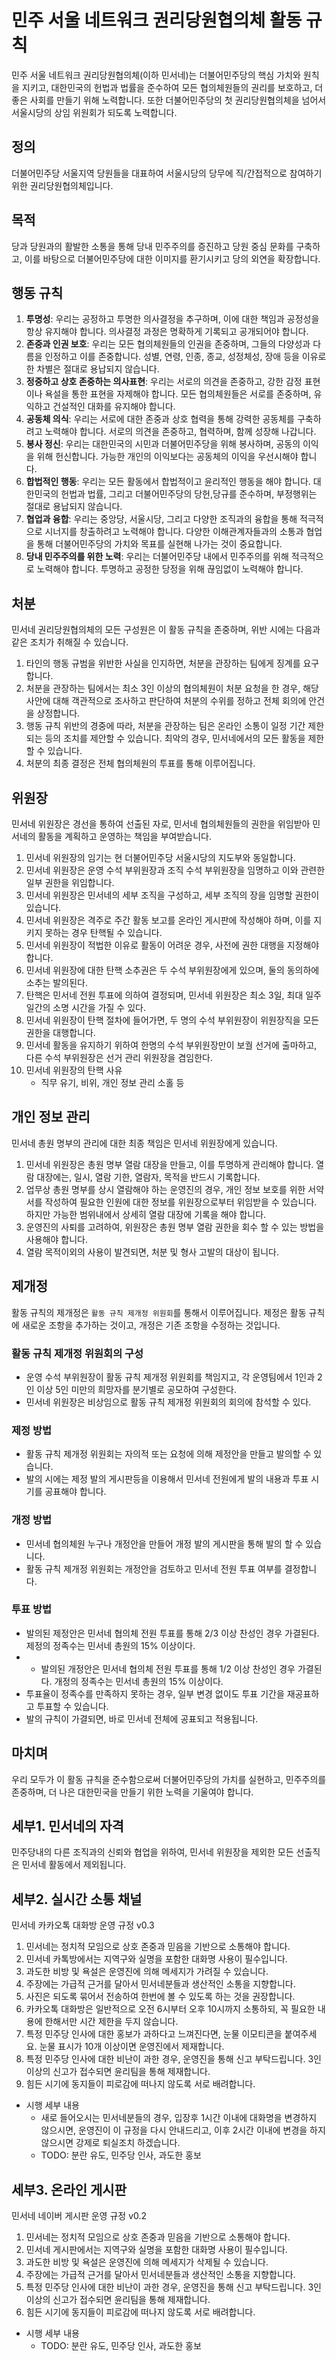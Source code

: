# 민주 서울 네트워크 권리당원협의체 활동 규칙

민주 서울 네트워크 권리당원협의체(이하 민서네)는 더불어민주당의 핵심 가치와 원칙을 지키고, 대한민국의 헌법과 법률을 준수하여 모든 협의체원들의 권리를 보호하고, 더 좋은 사회를 만들기 위해 노력합니다. 또한 더불어민주당의 첫 권리당원협의체을 넘어서 서울시당의 상임 위원회가 되도록 노력합니다.

## 정의

더불어민주당 서울지역 당원들을 대표하여 서울시당의 당무에 직/간접적으로 참여하기 위한 권리당원협의체입니다.

## 목적

당과 당원과의 활발한 소통을 통해 당내 민주주의를 증진하고 당원 중심 문화를 구축하고, 이를 바탕으로 더불어민주당에 대한 이미지를 환기시키고 당의 외연을 확장합니다.

## 행동 규칙

1. **투명성**: 우리는 공정하고 투명한 의사결정을 추구하며, 이에 대한 책임과 공정성을 항상 유지해야 합니다. 의사결정 과정은 명확하게 기록되고 공개되어야 합니다.
2. **존중과 인권 보호**: 우리는 모든 협의체원들의 인권을 존중하며, 그들의 다양성과 다름을 인정하고 이를 존중합니다. 성별, 연령, 인종, 종교, 성정체성, 장애 등을 이유로 한 차별은 절대로 용납되지 않습니다.
3. **정중하고 상호 존중하는 의사표현**: 우리는 서로의 의견을 존중하고, 강한 감정 표현이나 욕설을 통한 표현을 자제해야 합니다. 모든 협의체원들은 서로를 존중하며, 유익하고 건설적인 대화를 유지해야 합니다.
4. **공동체 의식**: 우리는 서로에 대한 존중과 상호 협력을 통해 강력한 공동체를 구축하려고 노력해야 합니다. 서로의 의견을 존중하고, 협력하며, 함께 성장해 나갑니다.
5. **봉사 정신**: 우리는 대한민국의 시민과 더불어민주당을 위해 봉사하며, 공동의 이익을 위해 헌신합니다. 가능한 개인의 이익보다는 공동체의 이익을 우선시해야 합니다.
6. **합법적인 행동**: 우리는 모든 활동에서 합법적이고 윤리적인 행동을 해야 합니다. 대한민국의 헌법과 법률, 그리고 더불어민주당의 당헌,당규를 준수하며, 부정행위는 절대로 용납되지 않습니다.
7. **협업과 융합**: 우리는 중앙당, 서울시당, 그리고 다양한 조직과의 융합을 통해 적극적으로 시너지를 창출하려고 노력해야 합니다. 다양한 이해관계자들과의 소통과 협업을 통해 더불어민주당의 가치와 목표를 실현해 나가는 것이 중요합니다.
8. **당내 민주주의를 위한 노력**: 우리는 더불어민주당 내에서 민주주의를 위해 적극적으로 노력해야 합니다. 투명하고 공정한 당정을 위해 끊임없이 노력해야 합니다.

## 처분

민서네 권리당원협의체의 모든 구성원은 이 활동 규칙을 존중하며, 위반 시에는 다음과 같은 조치가 취해질 수 있습니다.

1. 타인의 행동 규범을 위반한 사실을 인지하면, 처분을 관장하는 팀에게 징계를 요구합니다.
2. 처분을 관장하는 팀에서는 최소 3인 이상의 협의체원이 처분 요청을 한 경우, 해당 사안에 대해 객관적으로 조사하고 판단하여 처분의 수위를 정하고 전체 회의에 안건을 상정합니다.
3. 행동 규칙 위반의 경중에 따라, 처분을 관장하는 팀은 온라인 소통이 일정 기간 제한되는 등의 조치를 제안할 수 있습니다. 최악의 경우, 민서네에서의 모든 활동을 제한할 수 있습니다.
4. 처분의 최종 결정은 전체 협의체원의 투표를 통해 이루어집니다.

## 위원장

민서네 위원장은 경선을 통하여 선출된 자로, 민서네 협의체원들의 권한을 위임받아 민서네의 활동을 계획하고 운영하는 책임을 부여받습니다.

1. 민서네 위원장의 임기는 현 더불어민주당 서울시당의 지도부와 동일합니다.
2. 민서네 위원장은 운영 수석 부위원장과 조직 수석 부위원장을 임명하고 이와 관련한 일부 권한을 위임합니다.
3. 민서네 위원장은 민서네의 세부 조직을 구성하고, 세부 조직의 장을 임명할 권한이 있습니다.
4. 민서네 위원장은 격주로 주간 활동 보고를 온라인 게시판에 작성해야 하며, 이를 지키지 못하는 경우 탄핵될 수 있습니다.
5. 민서네 위원장이 적법한 이유로 활동이 어려운 경우, 사전에 권한 대행을 지정해야 합니다.
6. 민서네 위원장에 대한 탄핵 소추권은 두 수석 부위원장에게 있으며, 둘의 동의하에 소추는 발의된다.
7. 탄핵은 민서네 전원 투표에 의하여 결정되며, 민서네 위원장은 최소 3일, 최대 일주일간의 소명 시간을 가질 수 있다.
8. 민서네 위원장이 탄핵 절차에 들어가면, 두 명의 수석 부위원장이 위원장직을 모든 권한을 대행합니다.
9. 민서네 활동을 유지하기 위하여 한명의 수석 부위원장만이 보궐 선거에 출마하고, 다른 수석 부위원장은 선거 관리 위원장을 겸임한다.
10. 민서네 위원장의 탄핵 사유
    - 직무 유기, 비위, 개인 정보 관리 소홀 등

## 개인 정보 관리

민서네 총원 명부의 관리에 대한 최종 책임은 민서네 위원장에게 있습니다.

1. 민서네 위원장은 총원 명부 열람 대장을 만들고, 이를 투명하게 관리해야 합니다. 열람 대장에는, 일시, 열람 기한, 열람자, 목적을 반드시 기록합니다.
2. 업무상 총원 명부를 상시 열람해야 하는 운영진의 경우, 개인 정보 보호를 위한 서약서를 작성하여 필요한 인원에 대한 정보를 위원장으로부터 위임받을 수 있습니다. 하지만 가능한 범위내에서 상세히 열람 대장에 기록을 해야 합니다.
3. 운영진의 사퇴를 고려하여, 위원장은 총원 명부 열람 권한을 회수 할 수 있는 방법을 사용해야 합니다.
4. 열람 목적이외의 사용이 발견되면, 처분 및 형사 고발의 대상이 됩니다.

## 제개정

활동 규칙의 제개정은 `활동 규칙 제개정 위원회`를 통해서 이루어집니다. 제정은 활동 규칙에 새로운 조항을 추가하는 것이고, 개정은 기존 조항을 수정하는 것입니다.

### 활동 규칙 제개정 위원회의 구성

- 운영 수석 부위원장이 활동 규칙 제개정 위원회를 책임지고, 각 운영팀에서 1인과 2인 이상 5인 미만의 희망자를 분기별로 공모하여 구성한다.
- 민서네 위원장은 비상임으로 활동 규칙 제개정 위원회의 회의에 참석할 수 있다.

### 제정 방법

- 활동 규칙 제개정 위원회는 자의적 또는 요청에 의해 제정안을 만들고 발의할 수 있습니다.
- 발의 시에는 제정 발의 게시판등을 이용해서 민서네 전원에게 발의 내용과 투표 시기를 공표해야 합니다. 


### 개정 방법

- 민서네 협의체원 누구나 개정안을 만들어 개정 발의 게시판을 통해 발의 할 수 있습니다.
- 활동 규칙 제개정 위원회는 개정안을 검토하고 민서네 전원 투표 여부를 결정합니다.

### 투표 방법

- 발의된 제정안은 민서네 협의체 전원 투표를 통해 2/3 이상 찬성인 경우 가결된다. 제정의 정족수는 민서네 총원의 15% 이상이다.
- - 발의된 개정안은 민서네 협의체 전원 투표를 통해 1/2 이상 찬성인 경우 가결된다. 개정의 정족수는 민서네 총원의 15% 이상이다.
- 투표율이 정족수를 만족하지 못하는 경우, 일부 변경 없이도 투표 기간을 재공표하고 투표할 수 있습니다.
- 발의 규칙이 가결되면, 바로 민서네 전체에 공표되고 적용됩니다.

## 마치며

우리 모두가 이 활동 규칙을 준수함으로써 더불어민주당의 가치를 실현하고, 민주주의를 존중하며, 더 나은 대한민국을 만들기 위한 노력을 기울여야 합니다.

## 세부1. 민서네의 자격

민주당내의 다른 조직과의 신뢰와 협업을 위하여, 민서네 위원장을 제외한 모든 선출직은 민서네 활동에서 제외됩니다.

## 세부2. 실시간 소통 채널

민서네 카카오톡 대화방 운영 규정 v0.3

1. 민서네는 정치적 모임으로 상호 존중과 믿음을 기반으로 소통해야 합니다.
2. 민서네 카톡방에서는 지역구와 실명을 포함한 대화명 사용이 필수입니다.
3. 과도한 비방 및 욕설은 운영진에 의해 메세지가 가려질 수 있습니다.
4. 주장에는 가급적 근거를 달아서 민서네분들과 생산적인 소통을 지향합니다.
5. 사진은 되도록 묶어서 전송하여 한번에 볼 수 있도록 하는 것을 권장합니다.
6. 카카오톡 대화방은 일반적으로 오전 6시부터 오후 10시까지 소통하되, 꼭 필요한 내용에 한해서만 시간 제한을 두지 않습니다.
7. 특정 민주당 인사에 대한 홍보가 과하다고 느껴진다면, 눈물 이모티콘을 붙여주세요. 눈물 표시가 10개 이상이면 운영진에서 제재합니다.
8. 특정 민주당 인사에 대한 비난이 과한 경우, 운영진을 통해 신고 부탁드립니다. 3인 이상의 신고가 접수되면 윤리팀을 통해 제재합니다.
9. 힘든 시기에 동지들이 피로감에 떠나지 않도록 서로 배려합니다.
- 시행 세부 내용
    - 새로 들어오시는 민서네분들의 경우, 입장후 1시간 이내에 대화명을 변경하지 않으시면, 운영진이 이 규정을 다시 안내드리고, 이후 2시간 이내에 변경을 하지 않으시면 강제로 퇴실조치 하겠습니다.
    - TODO: 분란 유도, 민주당 인사, 과도한 홍보

## 세부3. 온라인 게시판

민서네 네이버 게시판 운영 규정 v0.2

1. 민서네는 정치적 모임으로 상호 존중과 믿음을 기반으로 소통해야 합니다.
2. 민서네 게시판에서는 지역구와 실명을 포함한 대화명 사용이 필수입니다.
3. 과도한 비방 및 욕설은 운영진에 의해 메세지가 삭제될 수 있습니다.
4. 주장에는 가급적 근거를 달아서 민서네분들과 생산적인 소통을 지향합니다.
5. 특정 민주당 인사에 대한 비난이 과한 경우, 운영진을 통해 신고 부탁드립니다. 3인 이상의 신고가 접수되면 윤리팀을 통해 제재합니다.
6. 힘든 시기에 동지들이 피로감에 떠나지 않도록 서로 배려합니다.
- 시행 세부 내용
    - TODO: 분란 유도, 민주당 인사, 과도한 홍보

